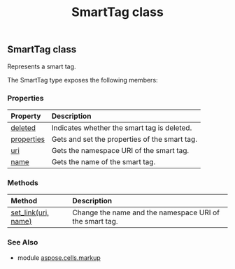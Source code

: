 ﻿---
title: SmartTag class
second_title: Aspose.Cells for Python via .NET API References
description: 
type: docs
weight: 30
url: /aspose.cells.markup/smarttag/
is_root: false
---

## SmartTag class

Represents a smart tag.



The SmartTag type exposes the following members:

### Properties
| Property | Description |
| :- | :- |
| [deleted](/cells/python-net/aspose.cells.markup/smarttag/deleted) | Indicates whether the smart tag is deleted. |
| [properties](/cells/python-net/aspose.cells.markup/smarttag/properties) | Gets and set the properties of the smart tag. |
| [uri](/cells/python-net/aspose.cells.markup/smarttag/uri) | Gets the namespace URI of the smart tag. |
| [name](/cells/python-net/aspose.cells.markup/smarttag/name) | Gets the name of the smart tag. |


### Methods
| Method | Description |
| :- | :- |
| [set_link(uri, name)](/cells/python-net/aspose.cells.markup/smarttag/set_link/#str-str) | Change the name and  the namespace URI of the smart tag. |



### See Also
* module [aspose.cells.markup](..)
